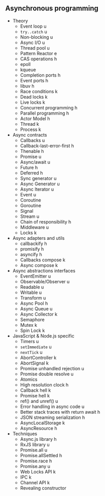 ## Asynchronous programming

- Theory
  - Event loop u
  - `try..catch` u
  - Non-blocking u
  - Async I/O u
  - Thread pool u
  - Pattern Reactor e
  - CAS operations h
  - epoll
  - kqueue
  - Completion ports h
  - Event ports h
  - libuv h
  - Race conditions k
  - Dead locks k
  - Live locks k
  - Concurrent programming h
  - Parallel programming h
  - Actor Model h
  - Thread k
  - Process k
- Async contracts
  - Callbacks u
  - Callback-last-error-first h
  - Thenable h
  - Promise u
  - Async/await u
  - Future h
  - Deferred h
  - Sync generator u
  - Async Generator u
  - Async Iterator u
  - Event u
  - Coroutine
  - Goroutine
  - Signal
  - Stream u
  - Chain of responsibility h
  - Middleware u
  - Locks k
- Async adapters and utils
  - callbackify h
  - promisify h
  - asyncify h
  - Callbacks compose k
  - Async compose k
- Async abstractions interfaces
  - EventEmitter u
  - Observable/Observer u
  - Readable u
  - Writable u
  - Transform u
  - Async Pool h
  - Async Queue u
  - Async Collector k
  - Semaphore
  - Mutex k
  - Spin Lock k
- JavaScript & Node.js specific
  - Timers u
  - `setImmediate` u
  - `nextTick` u
  - AbortController k
  - AbortSignal k
  - Promise unhandled rejection u
  - Promise double resolve u
  - Atomics
  - High resolution clock h
  - Callback hell k
  - Promise hell k
  - ref() and unref() u
  - Error handling in async code u
  - Better stack traces with return await h
  - JSON streaming serialization h
  - AsyncLocalStorage k
  - AsyncResource h
- Techniques
  - Async.js library h
  - RxJS library u
  - Promise.all u
  - Promise.allSettled h
  - Promise.race h
  - Promise.any u
  - Web Locks API k
  - IPC k
  - Channel API k
  - Revealing constructor
